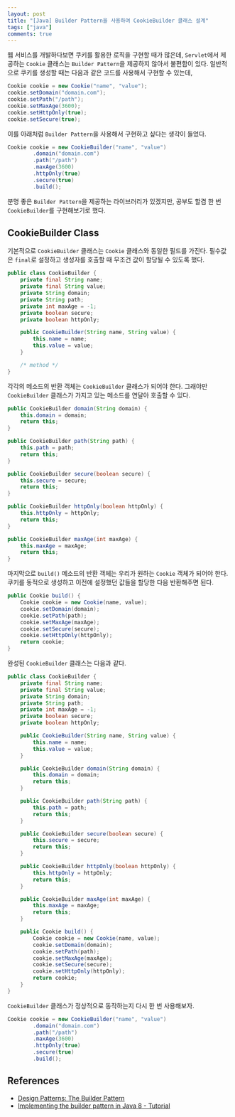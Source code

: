 ```yaml
---
layout: post
title: "[Java] Builder Pattern을 사용하여 CookieBuilder 클래스 설계"
tags: ["java"]
comments: true
---
```


웹 서비스를 개발하다보면 쿠키를 활용한 로직을 구현할 때가 많은데, `Servlet`에서 제공하는 `Cookie` 클래스는 `Builder Pattern`을 제공하지 않아서 불편함이 있다. 일반적으로 쿠키를 생성할 때는 다음과 같은 코드를 사용해서 구현할 수 있는데,

```java
Cookie cookie = new Cookie("name", "value");
cookie.setDomain("domain.com");
cookie.setPath("/path");
cookie.setMaxAge(3600);
cookie.setHttpOnly(true);
cookie.setSecure(true);
```

이를 아래처럼 `Builder Pattern`을 사용해서 구현하고 싶다는 생각이 들었다.

```java
Cookie cookie = new CookieBuilder("name", "value")
        .domain("domain.com")
        .path("/path")
        .maxAge(3600)
        .httpOnly(true)
        .secure(true)
        .build();
```

분명 좋은 `Builder Pattern`을 제공하는 라이브러리가 있겠지만, 공부도 할겸 한 번 `CookieBuilder`를 구현해보기로 했다.

## CookieBuilder Class

기본적으로 `CookieBuilder` 클래스는 `Cookie` 클래스와 동일한 필드를 가진다. 필수값은 `final`로 설정하고 생성자를 호출할 때 무조건 값이 할당될 수 있도록 했다.

```java
public class CookieBuilder {
    private final String name;
    private final String value;
    private String domain;
    private String path;
    private int maxAge = -1;
    private boolean secure;
    private boolean httpOnly;

    public CookieBuilder(String name, String value) {
        this.name = name;
        this.value = value;
    }

    /* method */
}
```

각각의 메소드의 반환 객체는 `CookieBuilder` 클래스가 되어야 한다. 그래야만 `CookieBuilder` 클래스가 가지고 있는 메소드를 연달아 호출할 수 있다.

```java
public CookieBuilder domain(String domain) {
    this.domain = domain;
    return this;
}

public CookieBuilder path(String path) {
    this.path = path;
    return this;
}

public CookieBuilder secure(boolean secure) {
    this.secure = secure;
    return this;
}

public CookieBuilder httpOnly(boolean httpOnly) {
    this.httpOnly = httpOnly;
    return this;
}

public CookieBuilder maxAge(int maxAge) {
    this.maxAge = maxAge;
    return this;
}
```

마지막으로 `build()` 메소드의 반환 객체는 우리가 원하는 `Cookie` 객체가 되어야 한다. 쿠키를 동적으로 생성하고 이전에 설정했던 값들을 할당한 다음 반환해주면 된다.

```java
public Cookie build() {
    Cookie cookie = new Cookie(name, value);
    cookie.setDomain(domain);
    cookie.setPath(path);
    cookie.setMaxAge(maxAge);
    cookie.setSecure(secure);
    cookie.setHttpOnly(httpOnly);
    return cookie;
}
```

완성된 `CookieBuilder` 클래스는 다음과 같다. 

```java
public class CookieBuilder {
    private final String name;
    private final String value;
    private String domain;
    private String path;
    private int maxAge = -1;
    private boolean secure;
    private boolean httpOnly;

    public CookieBuilder(String name, String value) {
        this.name = name;
        this.value = value;
    }

    public CookieBuilder domain(String domain) {
        this.domain = domain;
        return this;
    }

    public CookieBuilder path(String path) {
        this.path = path;
        return this;
    }

    public CookieBuilder secure(boolean secure) {
        this.secure = secure;
        return this;
    }

    public CookieBuilder httpOnly(boolean httpOnly) {
        this.httpOnly = httpOnly;
        return this;
    }

    public CookieBuilder maxAge(int maxAge) {
        this.maxAge = maxAge;
        return this;
    }

    public Cookie build() {
        Cookie cookie = new Cookie(name, value);
        cookie.setDomain(domain);
        cookie.setPath(path);
        cookie.setMaxAge(maxAge);
        cookie.setSecure(secure);
        cookie.setHttpOnly(httpOnly);
        return cookie;
    }
}
```

`CookieBuilder` 클래스가 정상적으로 동작하는지 다시 한 번 사용해보자.

```java
Cookie cookie = new CookieBuilder("name", "value")
        .domain("domain.com")
        .path("/path")
        .maxAge(3600)
        .httpOnly(true)
        .secure(true)
        .build();
```

## References

- [Design Patterns: The Builder Pattern](https://dzone.com/articles/design-patterns-the-builder-pattern)
- [Implementing the builder pattern in Java 8 - Tutorial](https://www.vogella.com/tutorials/DesignPatternBuilder/article.html)
